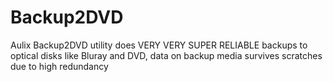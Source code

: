 Backup2DVD
==========

Aulix Backup2DVD utility does VERY VERY SUPER RELIABLE backups to optical disks like Bluray and DVD, data on backup media survives scratches due to high redundancy
